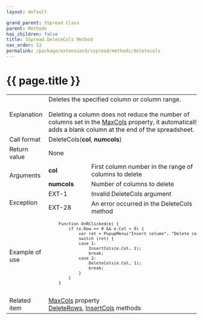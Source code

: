 ```yaml
---
layout: default

grand_parent: SSpread Class
parent: Methods
has_children: false
title: SSpread.DeleteCols Method
nav_order: 13
permalink: /package/extension5/sspread/methods/deletecols
---
```

# {{ page.title }}

<table>
  <tr>
    <td>Explanation</td>
    <td colspan="2">Deletes the specified column or column range.<br><br>Deleting a column does not reduce the number of columns set in the <a href="/package/extension5/sspread/properties/maxcols">MaxCols</a> property, it automatically adds a blank column at the end of the spreadsheet.</td>
  </tr>
  <tr>
    <td>Call format</td>
    <td colspan="2">DeleteCols(<b>col</b>, <b>numcols</b>)</td>
  </tr>
  <tr>
    <td>Return value</td>
    <td colspan="2">None</td>
  </tr>  
  <tr>
    <td rowspan="2">Arguments</td>
    <td><b>col</b></td>
    <td>First column number in the range of columns to delete</td>
  </tr>
  <tr>
    <td><b>numcols</b></td>
    <td>Number of columns to delete</td>
  </tr>
  <tr>
    <td rowspan="2">Exception</td>
    <td>EXT-1</td>
    <td>Invalid DeleteCols argument</td>
  </tr>
  <tr>
    <td>EXT-28</td>
    <td>An error occurred in the DeleteCols method</td>
  </tr>
  <tr>
    <td>Example of use</td>
    <td colspan="2"><code><pre>
    Function OnRClicked(e) {
        if (e.Row == 0 && e.Col > 0) {
            var ret = PopupMenu("Insert column", "Delete column");
            switch (ret) {
            case 1:
                InsertCols(e.Col, 1);
                break;
            case 2:
                DeleteCols(e.Col, 1);
                break;
            }
        }
    }
    </pre></code></td>
  </tr>
  <tr>
    <td>Related item</td>
    <td colspan="2"><a href="/package/extension5/sspread/properties/maxcols">MaxCols</a> property<br><a href="/package/extension5/sspread/methods/deleterows">DeleteRows</a>, <a href="/package/extension5/sspread/methods/insertcols">InsertCols</a> methods</td>
  </tr>
</table>

